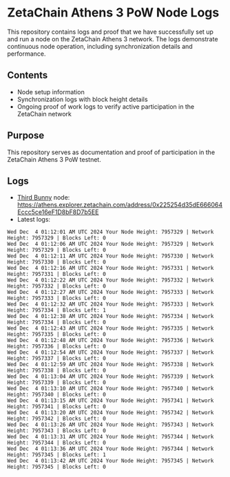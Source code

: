 # ZetaChain Athens 3 PoW Node Logs
This repository contains logs and proof that we have successfully set up and run a node on the ZetaChain Athens 3 network. The logs demonstrate continuous node operation, including synchronization details and performance.

## Contents
- Node setup information
- Synchronization logs with block height details
- Ongoing proof of work logs to verify active participation in the ZetaChain network

## Purpose
This repository serves as documentation and proof of participation in the ZetaChain Athens 3 PoW testnet.

## Logs

- [Third Bunny](https://thirdbunny.xyz/) node: https://athens.explorer.zetachain.com/address/0x225254d35dE666064Eccc5ce16eF1D8bF8D7b5EE
- Latest logs:
```
Wed Dec  4 01:12:01 AM UTC 2024 Your Node Height: 7957329 | Network Height: 7957329 | Blocks Left: 0
Wed Dec  4 01:12:06 AM UTC 2024 Your Node Height: 7957329 | Network Height: 7957329 | Blocks Left: 0
Wed Dec  4 01:12:11 AM UTC 2024 Your Node Height: 7957330 | Network Height: 7957330 | Blocks Left: 0
Wed Dec  4 01:12:16 AM UTC 2024 Your Node Height: 7957331 | Network Height: 7957331 | Blocks Left: 0
Wed Dec  4 01:12:22 AM UTC 2024 Your Node Height: 7957332 | Network Height: 7957332 | Blocks Left: 0
Wed Dec  4 01:12:27 AM UTC 2024 Your Node Height: 7957333 | Network Height: 7957333 | Blocks Left: 0
Wed Dec  4 01:12:32 AM UTC 2024 Your Node Height: 7957333 | Network Height: 7957334 | Blocks Left: 1
Wed Dec  4 01:12:38 AM UTC 2024 Your Node Height: 7957334 | Network Height: 7957334 | Blocks Left: 0
Wed Dec  4 01:12:43 AM UTC 2024 Your Node Height: 7957335 | Network Height: 7957335 | Blocks Left: 0
Wed Dec  4 01:12:48 AM UTC 2024 Your Node Height: 7957336 | Network Height: 7957336 | Blocks Left: 0
Wed Dec  4 01:12:54 AM UTC 2024 Your Node Height: 7957337 | Network Height: 7957337 | Blocks Left: 0
Wed Dec  4 01:12:59 AM UTC 2024 Your Node Height: 7957338 | Network Height: 7957338 | Blocks Left: 0
Wed Dec  4 01:13:04 AM UTC 2024 Your Node Height: 7957339 | Network Height: 7957339 | Blocks Left: 0
Wed Dec  4 01:13:10 AM UTC 2024 Your Node Height: 7957340 | Network Height: 7957340 | Blocks Left: 0
Wed Dec  4 01:13:15 AM UTC 2024 Your Node Height: 7957341 | Network Height: 7957341 | Blocks Left: 0
Wed Dec  4 01:13:20 AM UTC 2024 Your Node Height: 7957342 | Network Height: 7957342 | Blocks Left: 0
Wed Dec  4 01:13:26 AM UTC 2024 Your Node Height: 7957343 | Network Height: 7957343 | Blocks Left: 0
Wed Dec  4 01:13:31 AM UTC 2024 Your Node Height: 7957344 | Network Height: 7957344 | Blocks Left: 0
Wed Dec  4 01:13:36 AM UTC 2024 Your Node Height: 7957344 | Network Height: 7957345 | Blocks Left: 1
Wed Dec  4 01:13:42 AM UTC 2024 Your Node Height: 7957345 | Network Height: 7957345 | Blocks Left: 0
```
